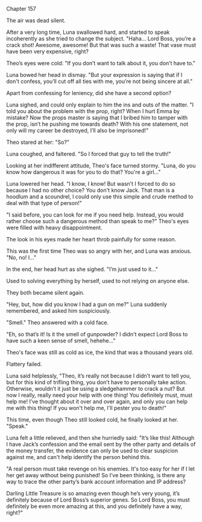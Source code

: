 Chapter 157

The air was dead silent.


After a very long time, Luna swallowed hard, and started to speak incoherently as she tried to change the subject. "Haha… Lord Boss, you’re a crack shot! Awesome, awesome! But that was such a waste! That vase must have been very expensive, right?


Theo’s eyes were cold: "If you don’t want to talk about it, you don’t have to."


Luna bowed her head in dismay. "But your expression is saying that if I don't confess, you’ll cut off all ties with me, you’re not being sincere at all."


Apart from confessing for leniency, did she have a second option?


Luna sighed, and could only explain to him the ins and outs of the matter. "I told you about the problem with the prop, right? When I hurt Emma by mistake? Now the props master is saying that I bribed him to tamper with the prop, isn’t he pushing me towards death? With his one statement, not only will my career be destroyed, I’ll also be imprisoned!"


Theo stared at her: "So?"


Luna coughed, and faltered. "So I forced that guy to tell the truth!"


Looking at her indifferent attitude, Theo's face turned stormy. "Luna, do you know how dangerous it was for you to do that? You're a girl…"


Luna lowered her head. "I know, I know! But wasn’t I forced to do so because I had no other choice? You don't know Jack. That man is a hoodlum and a scoundrel, I could only use this simple and crude method to deal with that type of person!"


"I said before, you can look for me if you need help. Instead, you would rather choose such a dangerous method than speak to me?" Theo's eyes were filled with heavy disappointment.


The look in his eyes made her heart throb painfully for some reason.


This was the first time Theo was so angry with her, and Luna was anxious. "No, no! I…"


In the end, her head hurt as she sighed. "I’m just used to it…"


Used to solving everything by herself, used to not relying on anyone else.


They both became silent again.


"Hey, but, how did you know I had a gun on me?" Luna suddenly remembered, and asked him suspiciously.


"Smell." Theo answered with a cold face.


"Eh, so that’s it! Is it the smell of gunpowder? I didn't expect Lord Boss to have such a keen sense of smell, hehehe…"


Theo's face was still as cold as ice, the kind that was a thousand years old.


Flattery failed.


Luna said helplessly, "Theo, it’s really not because I didn’t want to tell you, but for this kind of trifling thing, you don’t have to personally take action. Otherwise, wouldn’t it just be using a sledgehammer to crack a nut? But now I really, really need your help with one thing! You definitely must, must help me! I’ve thought about it over and over again, and only you can help me with this thing! If you won't help me, I'll pester you to death!"


This time, even though Theo still looked cold, he finally looked at her. "Speak."


Luna felt a little relieved, and then she hurriedly said: "It’s like this! Although I have Jack’s confession and the email sent by the other party and details of the money transfer, the evidence can only be used to clear suspicion against me, and can't help identify the person behind this.


"A real person must take revenge on his enemies. It's too easy for her if I let her get away without being punished! So I’ve been thinking, is there any way to trace the other party’s bank account information and IP address?


Darling Little Treasure is so amazing even though he’s very young, it’s definitely because of Lord Boss’s superior genes. So Lord Boss, you must definitely be even more amazing at this, and you definitely have a way, right?"

